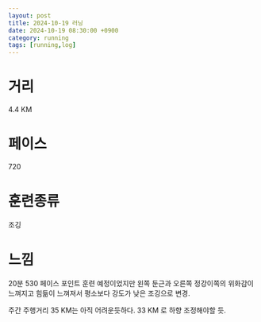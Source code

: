 ```yaml
---
layout: post
title: 2024-10-19 러닝
date: 2024-10-19 08:30:00 +0900
category: running
tags: [running,log]
---
```

# 거리
4.4 KM
# 페이스
720
# 훈련종류
조깅
# 느낌
20분 530 페이스 포인트 훈련 예정이었지만 왼쪽 둔근과 오른쪽 정강이쪽의 위화감이 느껴지고 힘듦이 느껴져서 평소보다 강도가 낮은 조깅으로 변경.

주간 주행거리 35 KM는 아직 어려운듯하다. 33 KM 로 하향 조정해야할 듯.
